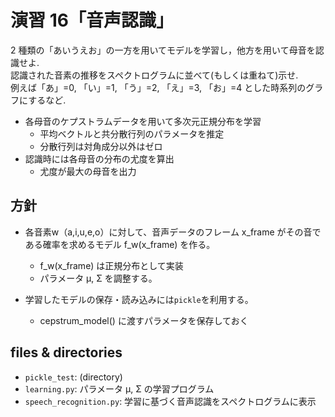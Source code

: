 # 演習 16「音声認識」
2 種類の「あいうえお」の一方を用いてモデルを学習し，他方を用いて母音を認識せよ.  
認識された音素の推移をスペクトログラムに並べて(もしくは重ねて)示せ.  
例えば「あ」=0, 「い」=1, 「う」=2, 「え」=3, 「お」=4 とした時系列のグラフにするなど.

- 各母音のケプストラムデータを用いて多次元正規分布を学習
  + 平均ベクトルと共分散行列のパラメータを推定
  + 分散行列は対角成分以外はゼロ
- 認識時には各母音の分布の尤度を算出
  + 尤度が最大の母音を出力

## 方針
- 各音素w（a,i,u,e,o）に対して、音声データのフレーム x_frame がその音である確率を求めるモデル f_w(x_frame) を作る。
  + f_w(x_frame) は正規分布として実装
  + パラメータ μ, Σ を調整する。

- 学習したモデルの保存・読み込みには`pickle`を利用する。
  + cepstrum_model() に渡すパラメータを保存しておく

## files & directories
- `pickle_test`: (directory)
- `learning.py`: パラメータ μ, Σ の学習プログラム
- `speech_recognition.py`: 学習に基づく音声認識をスペクトログラムに表示
